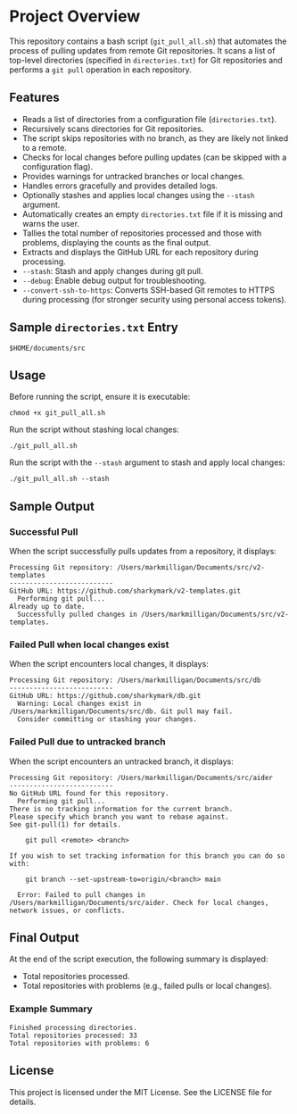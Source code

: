 # Project Overview

This repository contains a bash script (`git_pull_all.sh`) that automates the process of pulling updates from remote Git repositories. It scans a list of top-level directories (specified in `directories.txt`) for Git repositories and performs a `git pull` operation in each repository.

## Features
- Reads a list of directories from a configuration file (`directories.txt`).
- Recursively scans directories for Git repositories.
- The script skips repositories with no branch, as they are likely not linked to a remote.
- Checks for local changes before pulling updates (can be skipped with a configuration flag).
- Provides warnings for untracked branches or local changes.
- Handles errors gracefully and provides detailed logs.
- Optionally stashes and applies local changes using the `--stash` argument.
- Automatically creates an empty `directories.txt` file if it is missing and warns the user.
- Tallies the total number of repositories processed and those with problems, displaying the counts as the final output.
- Extracts and displays the GitHub URL for each repository during processing.
- `--stash`: Stash and apply changes during git pull.
- `--debug`: Enable debug output for troubleshooting.
- `--convert-ssh-to-https`: Converts SSH-based Git remotes to HTTPS during processing (for stronger security using personal access tokens).


## Sample `directories.txt` Entry
```
$HOME/documents/src
```

## Usage

Before running the script, ensure it is executable:
```
chmod +x git_pull_all.sh
```

Run the script without stashing local changes:
```
./git_pull_all.sh
```

Run the script with the `--stash` argument to stash and apply local changes:
```
./git_pull_all.sh --stash
```

## Sample Output

### Successful Pull
When the script successfully pulls updates from a repository, it displays:
```
Processing Git repository: /Users/markmilligan/Documents/src/v2-templates
--------------------------
GitHub URL: https://github.com/sharkymark/v2-templates.git
  Performing git pull...
Already up to date.
  Successfully pulled changes in /Users/markmilligan/Documents/src/v2-templates.
```

### Failed Pull when local changes exist
When the script encounters local changes, it displays:
```
Processing Git repository: /Users/markmilligan/Documents/src/db
--------------------------
GitHub URL: https://github.com/sharkymark/db.git
  Warning: Local changes exist in /Users/markmilligan/Documents/src/db. Git pull may fail.
  Consider committing or stashing your changes.
```

### Failed Pull due to untracked branch
When the script encounters an untracked branch, it displays:
```
Processing Git repository: /Users/markmilligan/Documents/src/aider
--------------------------
No GitHub URL found for this repository.
  Performing git pull...
There is no tracking information for the current branch.
Please specify which branch you want to rebase against.
See git-pull(1) for details.

    git pull <remote> <branch>

If you wish to set tracking information for this branch you can do so with:

    git branch --set-upstream-to=origin/<branch> main

  Error: Failed to pull changes in /Users/markmilligan/Documents/src/aider. Check for local changes, network issues, or conflicts.
```

## Final Output
At the end of the script execution, the following summary is displayed:
- Total repositories processed.
- Total repositories with problems (e.g., failed pulls or local changes).

### Example Summary
```
Finished processing directories.
Total repositories processed: 33
Total repositories with problems: 6
```

## License

This project is licensed under the MIT License. See the LICENSE file for details.